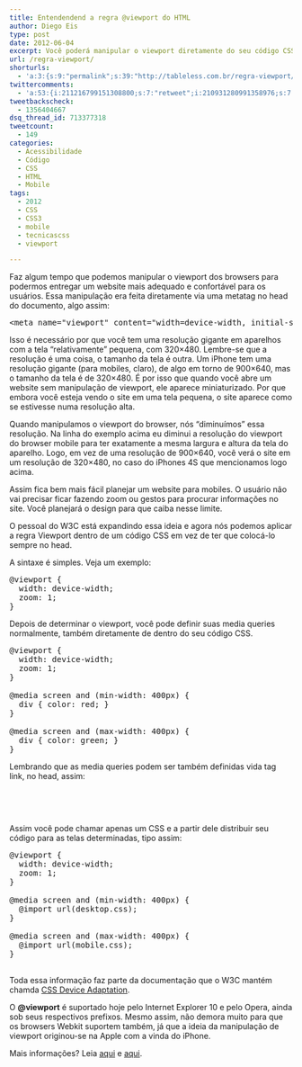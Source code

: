 ```yaml
---
title: Entendendend a regra @viewport do HTML
author: Diego Eis
type: post
date: 2012-06-04
excerpt: Você poderá manipular o viewport diretamente do seu código CSS.
url: /regra-viewport/
shorturls:
  - 'a:3:{s:9:"permalink";s:39:"http://tableless.com.br/regra-viewport/";s:7:"tinyurl";s:26:"http://tinyurl.com/83gbvva";s:4:"isgd";s:19:"http://is.gd/cZJUGy";}'
twittercomments:
  - 'a:53:{i:211216799151308800;s:7:"retweet";i:210931280991358976;s:7:"retweet";i:210831873449009154;s:7:"retweet";i:210827712443584513;s:7:"retweet";i:210794826369732609;s:7:"retweet";i:210475205380943873;s:7:"retweet";i:209966522737766400;s:7:"retweet";i:209966520267325442;s:7:"retweet";i:209832112638009344;s:7:"retweet";i:209821939122970625;s:7:"retweet";i:209650215773409280;s:7:"retweet";i:209640703326826496;s:7:"retweet";i:209640653716594688;s:7:"retweet";i:209640572397420545;s:7:"retweet";i:209639211748442115;s:7:"retweet";i:215303511750082560;s:7:"retweet";i:215173442704642051;s:7:"retweet";i:215171560036765697;s:7:"retweet";i:215142824486768642;s:7:"retweet";i:215142116282728448;s:7:"retweet";i:218776835260026881;s:7:"retweet";i:218773597483831297;s:7:"retweet";i:218766550390411266;s:7:"retweet";i:218766233137446912;s:7:"retweet";i:223182387838844933;s:7:"retweet";i:223124817656815616;s:7:"retweet";i:223118693595496449;s:7:"retweet";i:223115100293300224;s:7:"retweet";i:230106682611597312;s:7:"retweet";i:230073719706488832;s:7:"retweet";i:230002897088290816;s:7:"retweet";i:236167976083132417;s:7:"retweet";i:236165949978464256;s:7:"retweet";i:236164033319931904;s:7:"retweet";i:241296232084017152;s:7:"retweet";i:248487648900026369;s:7:"retweet";i:248482457031172096;s:7:"retweet";i:254445792927043585;s:7:"retweet";i:253975234049351681;s:7:"retweet";i:253929145392832512;s:7:"retweet";i:253927324859371520;s:7:"retweet";i:253920498675752960;s:7:"retweet";i:253918625294069760;s:7:"retweet";i:253918239430684672;s:7:"retweet";i:266743339397832704;s:7:"retweet";i:266742358157168640;s:7:"retweet";i:266712811814662144;s:7:"retweet";i:266608611155902464;s:7:"retweet";i:266601566641987584;s:7:"retweet";i:271226367440465920;s:7:"retweet";i:270666842329194498;s:7:"retweet";i:270649352421257216;s:7:"retweet";i:270596697015607296;s:7:"retweet";}'
tweetbackscheck:
  - 1356404667
dsq_thread_id: 713377318
tweetcount:
  - 149
categories:
  - Acessibilidade
  - Código
  - CSS
  - HTML
  - Mobile
tags:
  - 2012
  - CSS
  - CSS3
  - mobile
  - tecnicascss
  - viewport

---
```

Faz algum tempo que podemos manipular o viewport dos browsers para podermos entregar um website mais adequado e confortável para os usuários. Essa manipulação era feita diretamente via uma metatag no head do documento, algo assim:

<pre class="lang-html">&lt;meta name="viewport" content="width=device-width, initial-scale=1, maximum-scale=1.0"&gt;
</pre>

Isso é necessário por que você tem uma resolução gigante em aparelhos com a tela &#8220;relativamente&#8221; pequena, com 320&#215;480. Lembre-se que a resolução é uma coisa, o tamanho da tela é outra. Um iPhone tem uma resolução gigante (para mobiles, claro), de algo em torno de 900&#215;640, mas o tamanho da tela é de 320&#215;480. É por isso que quando você abre um website sem manipulação de viewport, ele aparece miniaturizado. Por que embora você esteja vendo o site em uma tela pequena, o site aparece como se estivesse numa resolução alta.

Quando manipulamos o viewport do browser, nós &#8220;diminuímos&#8221; essa resolução. Na linha do exemplo acima eu diminui a resolução do viewport do browser mobile para ter exatamente a mesma largura e altura da tela do aparelho. Logo, em vez de uma resolução de 900&#215;640, você verá o site em um resolução de 320&#215;480, no caso do iPhones 4S que mencionamos logo acima.

Assim fica bem mais fácil planejar um website para mobiles. O usuário não vai precisar ficar fazendo zoom ou gestos para procurar informações no site. Você planejará o design para que caiba nesse limite.

O pessoal do W3C está expandindo essa ideia e agora nós podemos aplicar a regra Viewport dentro de um código CSS em vez de ter que colocá-lo sempre no head.

A sintaxe é simples. Veja um exemplo:

<pre class="lang-css">@viewport {
  width: device-width;
  zoom: 1;
}
</pre>

Depois de determinar o viewport, você pode definir suas media queries normalmente, também diretamente de dentro do seu código CSS.

<pre class="lang-css">@viewport {
  width: device-width;
  zoom: 1;
}

@media screen and (min-width: 400px) {
  div { color: red; }
}

@media screen and (max-width: 400px) {
  div { color: green; }
}
</pre>

Lembrando que as media queries podem ser também definidas vida tag link, no head, assim:

<pre class="lang-html"><link rel="stylesheet" type="text/css" href="screen.css" media="screen and (min-width: 400px)" />

<link rel="stylesheet" type="text/css" href="mobile.css" media="screen and (max-width: 400px)" />
</pre>

Assim você pode chamar apenas um CSS e a partir dele distribuir seu código para as telas determinadas, tipo assim:

<pre class="lang-css">@viewport {
  width: device-width;
  zoom: 1;
}

@media screen and (min-width: 400px) {
  @import url(desktop.css);
}

@media screen and (max-width: 400px) {
  @import url(mobile.css);
}

</pre>

Toda essa informação faz parte da documentação que o W3C mantém chamda [CSS Device Adaptation][1].

O **@viewport** é suportado hoje pelo Internet Explorer 10 e pelo Opera, ainda sob seus respectivos prefixos. Mesmo assim, não demora muito para que os browsers Webkit suportem também, já que a ideia da manipulação de viewport originou-se na Apple com a vinda do iPhone.

Mais informações? Leia [aqui][1] e [aqui][2].

 [1]: http://dev.w3.org/csswg/css-device-adapt/
 [2]: http://dev.opera.com/articles/view/an-introduction-to-meta-viewport-and-viewport/